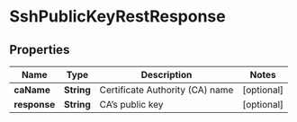 

# SshPublicKeyRestResponse


## Properties

| Name | Type | Description | Notes |
|------------ | ------------- | ------------- | -------------|
|**caName** | **String** | Certificate Authority (CA) name |  [optional] |
|**response** | **String** | CA’s public key |  [optional] |



